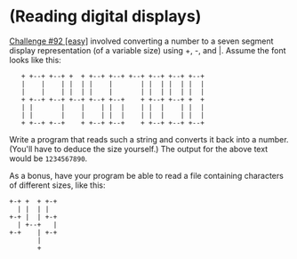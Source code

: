 # (Reading digital displays)
<div class="md"><p><a href="http://www.reddit.com/r/dailyprogrammer/comments/ywlvf/8272012_challenge_92_easy_digital_number_display/">Challenge #92 [easy]</a> involved converting a number to a seven segment display representation (of a variable size) using +, -, and |. Assume the font looks like this:</p>
<pre><code>   + +--+ +--+ +  + +--+ +--+ +--+ +--+ +--+ +--+ 
   |    |    | |  | |    |       | |  | |  | |  | 
   |    |    | |  | |    |       | |  | |  | |  | 
   + +--+ +--+ +--+ +--+ +--+    + +--+ +--+ +  + 
   | |       |    |    | |  |    | |  |    | |  | 
   | |       |    |    | |  |    | |  |    | |  | 
   + +--+ +--+    + +--+ +--+    + +--+ +--+ +--+
</code></pre>
<p>Write a program that reads such a string and converts it back into a number. (You'll have to deduce the size yourself.) The output for the above text would be <code>1234567890</code>.</p>
<p>As a bonus, have your program be able to read a file containing characters of different sizes, like this:</p>
<pre><code>+-+ +  + +-+
  | |  | |
+-+ |  | +-+
  | +--+   |
+-+    | +-+
       |
       +
</code></pre>
</div>
